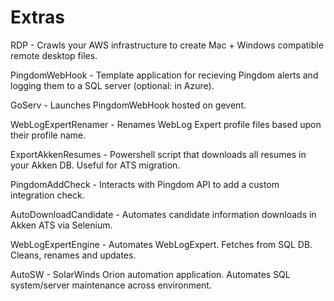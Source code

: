 # Extras

RDP - Crawls your AWS infrastructure to create Mac + Windows compatible remote desktop files.

PingdomWebHook - Template application for recieving Pingdom alerts and logging them to a SQL server (optional: in Azure).  

GoServ - Launches PingdomWebHook hosted on gevent. 

WebLogExpertRenamer - Renames WebLog Expert profile files based upon their profile name.

ExportAkkenResumes - Powershell script that downloads all resumes in your Akken DB. Useful for ATS migration.

PingdomAddCheck - Interacts with Pingdom API to add a custom integration check.

AutoDownloadCandidate - Automates candidate information downloads in Akken ATS via Selenium.

WebLogExpertEngine - Automates WebLogExpert. Fetches from SQL DB. Cleans, renames and updates.

AutoSW - SolarWinds Orion automation application. Automates SQL system/server maintenance across environment.  
